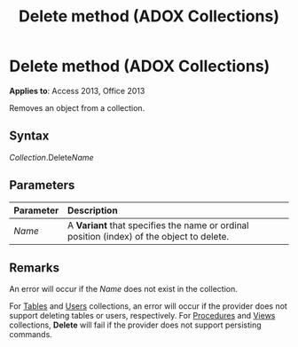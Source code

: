﻿---
title: Delete method (ADOX Collections)
TOCTitle: Delete method (ADOX Collections)
ms:assetid: bcf9b8dd-cc7a-c1f9-fd93-58694766c4d9
ms:mtpsurl: https://msdn.microsoft.com/library/JJ249909(v=office.15)
ms:contentKeyID: 48547423
ms.date: 09/18/2015
mtps_version: v=office.15
---

# Delete method (ADOX Collections)

**Applies to**: Access 2013, Office 2013

Removes an object from a collection.

## Syntax

*Collection*.Delete*Name*

## Parameters

|Parameter|Description|
|:--------|:----------|
|*Name* |A **Variant** that specifies the name or ordinal position (index) of the object to delete.|

## Remarks

An error will occur if the *Name* does not exist in the collection.

For [Tables](tables-collection-adox.md) and [Users](users-collection-adox.md) collections, an error will occur if the provider does not support deleting tables or users, respectively. For [Procedures](procedures-collection-adox.md) and [Views](views-collection-adox.md) collections, **Delete** will fail if the provider does not support persisting commands.

